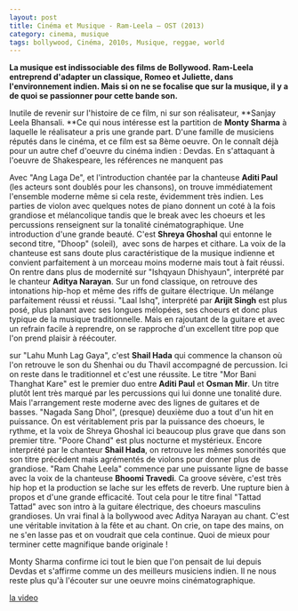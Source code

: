 ```yaml
---
layout: post
title: Cinéma et Musique - Ram-Leela – OST (2013)
category: cinema, musique
tags: bollywood, Cinéma, 2010s, Musique, reggae, world
---
```

**La musique est indissociable des films de Bollywood. Ram-Leela entreprend d'adapter un classique, Romeo et Juliette, dans l'environnement indien. Mais si on ne se focalise que sur la musique, il y a de quoi se passionner pour cette bande son.**

Inutile de revenir sur l'histoire de ce film, ni sur son réalisateur, **Sanjay Leela Bhansali. **Ce qui nous intéresse est la partition de **Monty Sharma** à laquelle le réalisateur a pris une grande part. D'une famille de musiciens réputés dans le cinéma, et ce film est sa 8ème oeuvre. On le connaît déjà pour un autre chef d'oeuvre du cinéma indien : Devdas. En s'attaquant à l'oeuvre de Shakespeare, les références ne manquent pas

Avec "Ang Laga De", et l'introduction chantée par la chanteuse **Aditi Paul** (les acteurs sont doublés pour les chansons), on trouve immédiatement l'ensemble moderne même si cela reste, évidemment très indien. Les parties de violon avec quelques notes de piano donnent un coté à la fois grandiose et mélancolique tandis que le break avec les choeurs et les percussions renseignent sur la tonalité cinématographique. Une introduction d'une grande beauté. C'est **Shreya Ghoshal** qui entonne le second titre, "Dhoop" (soleil),  avec sons de harpes et cithare. La voix de la chanteuse est sans doute plus caractéristique de la musique indienne et convient parfaitement à un morceau moins moderne mais tout à fait réussi. On rentre dans plus de modernité sur "Ishqyaun Dhishyaun", interprété par le chanteur **Aditya Narayan**. Sur un fond classique, on retrouve des intonations hip-hop et même des riffs de guitare électrique. Un mélange parfaitement réussi et réussi. "Laal Ishq", interprété par **Arijit Singh** est plus posé, plus planant avec ses longues mélopées, ses choeurs et donc plus typique de la musique traditionnelle. Mais en rajoutant de la guitare et avec un refrain facile à reprendre, on se rapproche d'un excellent titre pop que l'on prend plaisir à réécouter.

sur "Lahu Munh Lag Gaya", c'est **Shail Hada** qui commence la chanson où l'on retrouve le son du Shenhai ou du Thavil accompagné de percussion. Ici on reste dans le traditionnel et c'est une réussite. Le titre "Mor Bani Thanghat Kare" est le premier duo entre **Aditi Paul** et **Osman Mir**. Un titre plutôt lent très marqué par les percussions qui lui donne une tonalité dure. Mais l'arrangement reste moderne avec des lignes de guitares et de basses. "Nagada Sang Dhol", (presque) deuxième duo a tout d'un hit en puissance. On est véritablement pris par la puissance des choeurs, le rythme, et la voix de Shreya Ghoshal ici beaucoup plus grave que dans son premier titre. "Poore Chand" est plus nocturne et mystérieux. Encore interprété par le chanteur **Shail Hada**, on retrouve les mêmes sonorités que son titre précédent mais agrémentés de violons pour donner plus de grandiose. "Ram Chahe Leela" commence par une puissante ligne de basse avec la voix de la chanteuse **Bhoomi Travedi**. Ca groove sévère, c'est très hip hop et la production se lache sur les effets de reverb. Une rupture bien à propos et d'une grande efficacité. Tout cela pour le titre final "Tattad Tattad" avec son intro à la guitare électrique, des choeurs masculins grandioses. Un vrai final à la bollywood avec Aditya Narayan au chant. C'est une véritable invitation à la fête et au chant. On crie, on tape des mains, on ne s'en lasse pas et on voudrait que cela continue. Quoi de mieux pour terminer cette magnifique bande originale !

Monty Sharma confirme ici tout le bien que l'on pensait de lui depuis Devdas et s'affirme comme un des meilleurs musiciens indien. Il ne nous reste plus qu'à l'écouter sur une oeuvre moins cinématographique.

[la video](http://www.youtube.com/watch?v=El_YVOCMRlQ)
